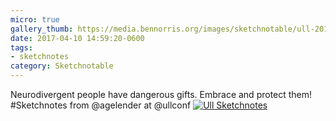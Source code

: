 ```yaml
---
micro: true
gallery_thumb: https://media.bennorris.org/images/sketchnotable/ull-2017/ull-2017-sketchnotes-07.jpg
date: 2017-04-10 14:59:20-0600
tags:
- sketchnotes
category: Sketchnotable
---
```


Neurodivergent people have dangerous gifts. Embrace and protect them! #Sketchnotes from @agelender at @ullconf [![Ull Sketchnotes](https://media.bennorris.org/images/sketchnotable/ull-2017/ull-2017-sketchnotes-07.jpg)](https://media.bennorris.org/images/sketchnotable/ull-2017/ull-2017-sketchnotes-07.jpg)